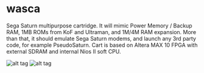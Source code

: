 # wasca
Sega Saturn multipurpose cartridge. It will mimic Power Memory / Backup RAM, 1MB ROMs from KoF and Ultraman, and 1M/4M RAM expansion. More than that, it should emulate Sega Saturn modems, and launch any 3rd party code, for example PseudoSaturn.
Cart is based on Altera MAX 10 FPGA with external SDRAM and internal Nios II soft CPU. 

![alt tag](https://cloud.githubusercontent.com/assets/11516784/10396575/f904efe8-6eab-11e5-9087-5b3f436224b8.png)
![alt tag](https://cloud.githubusercontent.com/assets/11516784/10396577/001321d8-6eac-11e5-92fe-511548c1dfb1.png)
